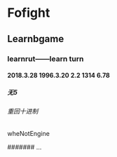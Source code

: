 # Fofight

## Learnbgame

### learnrut——learn turn

#### 2018.3.28 1996.3.20 2.2 1314 6.78

##### 无5

###### 重回十进制

wheNotEngine

####### ...
